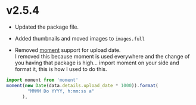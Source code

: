 # v2.5.4

- Updated the package file.

- Added thumbnails and moved images to `images.full`

- Removed [moment](https://momentjs.com/) support for upload date.  
   I removed this because moment is used everywhere and the change of you having that package is high...
  import moment on your side and format it, this is how I used to do this.

```js
import moment from 'moment'
moment(new Date(data.details.upload_date * 1000)).format(
        "MMMM Do YYYY, h:mm:ss a"
      ),
```
